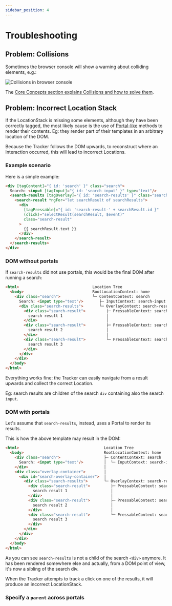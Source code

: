 ```yaml
---
sidebar_position: 4
---
```


# Troubleshooting 


## Problem: Collisions
Sometimes the browser console will show a warning about  colliding elements, e.g.:

![Collisions in browser console](/img/docs/tracking-collision-browser-console.png)


The [Core Concepts section explains Collisions and how to solve them](/tracking/core-concepts/locations.md#solving-collisions).

## Problem: Incorrect Location Stack
If the LocationStack is missing some elements, although they have been correctly tagged, the most likely cause is the use of [Portal-like](https://material.angular.io/cdk/portal/overview) methods to render their contents. Eg: they render part of their templates in an arbitrary location of the DOM.

Because the Tracker follows the DOM upwards, to reconstruct where an Interaction occurred, this will lead to incorrect Locations.

### Example scenario
Here is a simple example:

```html
<div [tagContent]="{ id: 'search' }" class="search">
  Search: <input [tagInput]="{ id: 'search-input' }" type="text"/>
  <search-results [tagOverlay]="{ id: 'search-results' }" class="search-results">
    <search-result *ngFor="let searchResult of searchResults">
      <div 
        [tagPressable]="{ id: 'search-result-' + searchResult.id }"
        (click)="selectResult(searchResult, $event)"
        class="search-result"
      >
        {{ searchResult.text }}
      </div>
    </search-result>
  </search-results>
</div>
```

### DOM without portals
If `search-results` did not use portals, this would be the final DOM after running a search:
```html
<html>                                Location Tree
  <body>                              RootLocationContext: home
    <div class="search">              └─ ContentContext: search
      Search: <input type="text"/>       ├─ InputContext: search-input
      <div class="search-results">       └─ OverlayContext: search-results
        <div class="search-result">         ├─ PressableContext: search-result-1
          search result 1                   │
        </div>                              │
        <div class="search-result">         ├─ PressableContext: search-result-2
          search result 2                   │
        </div>                              │ 
        <div class="search-result">         └─ PressableContext: search-result-3
          search result 3
        </div>
      </div>
    </div>
  </body>
</html>
```

Everything works fine: the Tracker can easily navigate from a result upwards and collect the correct Location.

Eg: search results are children of the search `div` containing also the search `input`.


### DOM with portals
Let's assume that `search-results`, instead, uses a Portal to render its results.  

This is how the above template may result in the DOM:

```html
<html>                                     Location Tree
  <body>                                   RootLocationContext: home
    <div class="search">                   ├─ ContentContext: search
      Search: <input type="text"/>         │  └─ InputContext: search-input
    </div>                                 │
    <div class="overlay-container">        │
      <div id="search-overlay-container">  │
        <div class="search-results">       └─ OverlayContext: search-results
          <div class="search-result">         ├─ PressableContext: search-result-1
            search result 1                   │
          </div>                              │
          <div class="search-result">         ├─ PressableContext: search-result-2
            search result 2                   │
          </div>                              │
          <div class="search-result">         └─ PressableContext: search-result-3
            search result 3
          </div>
        </div>
      </div>
    </div>
  </body>
</html>
```

As you can see `search-results` is not a child of the search `<div>` anymore. 
It has been rendered somewhere else and actually, from a DOM point of view, it's now a sibling of the search div. 

When the Tracker attempts to track a click on one of the results, it will produce an incorrect LocationStack.

### Specify a `parent` across portals
